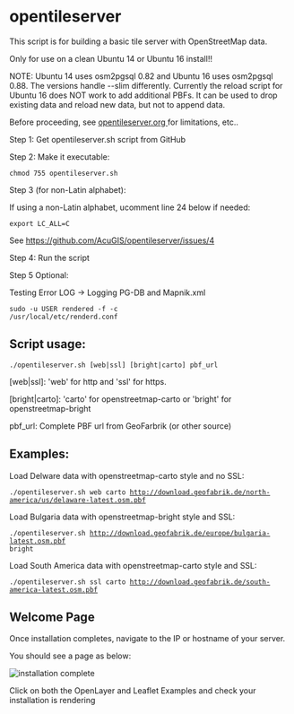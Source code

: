 # opentileserver

This script is for building a basic tile server with OpenStreetMap data.

Only for use on a clean Ubuntu 14 or Ubuntu 16 install!!

NOTE: Ubuntu 14 uses osm2pgsql 0.82 and Ubuntu 16 uses osm2pgsql 0.88. The versions handle --slim differently. Currently the reload script for Ubuntu 16 does NOT work to add additional PBFs. It can be used to drop existing data and reload new data, but not to append data.

Before proceeding, see <a href="opentileserver.org" target="blank"> opentileserver.org </a> for limitations, etc..

Step 1: Get opentileserver.sh script from GitHub

Step 2: Make it executable:

<code>chmod 755 opentileserver.sh</code>

Step 3 (for non-Latin alphabet):

If using a non-Latin alphabet, ucomment line 24 below if needed:

<code>export LC_ALL=C</code>

See https://github.com/AcuGIS/opentileserver/issues/4

Step 4: Run the script

Step 5 Optional: 

Testing Error LOG -> Logging PG-DB and Mapnik.xml

<code>sudo -u USER rendered -f -c /usr/local/etc/renderd.conf</code>

## Script usage:

<code>./opentileserver.sh  [web|ssl] [bright|carto] pbf_url</code>

[web|ssl]: 'web' for http and 'ssl' for https.

[bright|carto]: 'carto' for openstreetmap-carto or 'bright' for openstreetmap-bright

pbf_url: Complete PBF url from GeoFarbrik (or other source)


## Examples:

Load Delware data with openstreetmap-carto style and no SSL:

<code>./opentileserver.sh web carto http://download.geofabrik.de/north-america/us/delaware-latest.osm.pbf </code>

Load Bulgaria data with openstreetmap-bright style and SSL:

<code>./opentileserver.sh http://download.geofabrik.de/europe/bulgaria-latest.osm.pbf bright</code>

Load South America data with openstreetmap-carto style and SSL:

<code>./opentileserver.sh ssl carto http://download.geofabrik.de/south-america-latest.osm.pbf </code>


## Welcome Page

Once installation completes, navigate to the IP or hostname of your server.

You should see a page as below:

![installation complete](http://opentileserver.org/assets/img/welcome.jpg)


Click on both the OpenLayer and Leaflet Examples and check your installation is rendering

